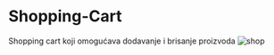 # Shopping-Cart
Shopping cart koji omogućava dodavanje i brisanje proizvoda
![shop](https://github.com/ramljakkresimir/Shopping-Cart/assets/95712829/9b015472-0415-4a36-9d99-04fc919f35bf)
